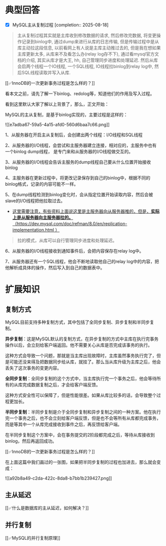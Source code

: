 # 典型回答

- [x] MySQL主从复制过程  [completion:: 2025-08-18]

> 主从复制过程其实就是主库收到修改数据的请求, 然后修改完数据, 将变更操作记录到binlog中, 通过dump来进行从库的日志传输, 但是传输过程中是从库主动拉这段信息, 以前看网上有人说是主库主动推过去的, 但是我在想如果主库更新太多, 从库来不及看怎么办(relay log存不下), 通过看mysql官方文档的介绍, 其实从库才是大王, hh, 自己管理同步进度和处理延迟. 然后从库会启两个线程一个IO线程, 一个SQL线程, IO线程拉binlog到relay log中, 然后SQL线程读取并写入从库.

[[✅InnoDB的一次更新事务过程是怎么样的？]]



看本文之前，请先了解一下binlog、redolog等，知道他们的作用及写入过程。



看到这里默认大家了解以上背景了，那么，正文开始：



MySQL的主从复制，是基于binlog实现的，主要过程是这样的：

![[e7adba67-59a5-4a15-afd0-560d6baa7c66.png]]



1、从服务器在开启主从复制后，会创建出两个线程：I/O线程和SQL线程



2、从服务器的I/O线程，会尝试和主服务器建立连接，相对应的，主服务中也有一个binlog dump线程， 是专门来和从服务器的I/O线程做交互的。



3、从服务器的I/O线程会告诉主服务的dump线程自己要从什么位置开始接收binlog



4、主服务器在更新过程中，将更改记录保存到自己的binlog中，根据不同的binlog格式，记录的内容可能不一样。



5、在dump线程检测到binlog变化时，会从指定位置开始读取内容，然后会被slave的I/O线程把他拉取过去。

+ <u>这里需要注意，有些资料上面说这里是主服务器向从服务器推的，但是，</u>**<u>实际上是从服务器向主服务器拉的。</u>**<u>（</u>[<u>https://dev.mysql.com/doc/refman/8.0/en/replication-implementation.html</u>](https://dev.mysql.com/doc/refman/8.0/en/replication-implementation.html)<u> ）</u>

<u></u>

> 拉的模式，从库可以自行管理同步进度和处理延迟。
>



6、从服务器的I/O线程接收到通知事件后，会把内容保存在relay log中。



7、从服务器还有一个SQL线程，他会不断地读取他自己的relay log中的内容，把他解析成具体的操作，然后写入到自己的数据表中。



# 扩展知识


## 复制方式


MySQL目前支持多种复制方式，其中包括了全同步复制、异步复制和半同步复制。



**异步复制**：这是MySQL默认的复制方式，在异步复制的方式中主库在执行完事务操作以后，会立刻给客户端返回。他不需要关心从库是否完成该事务的执行。



这种方式会导致一个问题，那就是当主库出现故障时，主库虽然事务执行完了，但是可能还没来得及把数据同步给从库，就挂了。那么当从库升级为主库之后，他会丢失了这次事务的变更内容。



**全同步复制**：全同步复制的这个方式中，当主库执行完一个事务之后，他会等待所有的从库完成数据复制之后，才会给客户端反馈。



这种方式安全性可以保障了，但是性能很差。如果从库比较多的话，会导致整个过程更加长。



**半同步复制**：半同步复制是介于全同步复制和异步复制之间的一种方案。他在执行完一个事务之后，也不会立刻给客户端反馈，但是也不会等所有从库都完成事务，而是等其中一个从库完成接收到事件之后，再反馈给客户端。



在半同步复制这个方案中，会在事务提交的2阶段都完成之后，等待从库接收到binlog，然后再返回成功。



[[✅InnoDB的一次更新事务过程是怎么样的？]]



在上面这篇中我们画过的一张图，如果把半同步复制的过程也加进去，那么就会变成：



![[a92b8a49-c2da-422c-8da8-b7bb1b239427.png]]





## 主从延迟


[[✅什么是数据库的主从延迟，如何解决？]]

## 并行复制


[[✅MySQL的并行复制原理]]














